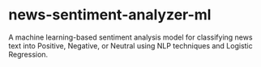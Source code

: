 # news-sentiment-analyzer-ml
A machine learning-based sentiment analysis model for classifying news text into Positive, Negative, or Neutral using NLP techniques and Logistic Regression.
